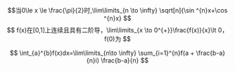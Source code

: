 $$当0\le x \le \frac{\pi}{2}时,\lim\limits_{n \to \infty} \sqrt[n]{\sin ^{n}x+\cos ^{n}x} $$
$$
f(x)在[0,1]上连续且具有二阶导，\lim\limits_{x \to 0^{+}}\frac{f(x)}{x}\lt 0，f(0)为
$$

$$
\int_{a}^{b}f(x)dx=\lim\limits_{n\to \infty} \sum_{i=1}^{n}f(a + \frac{b-a}{n}i)
 \frac{b-a}{n}
$$